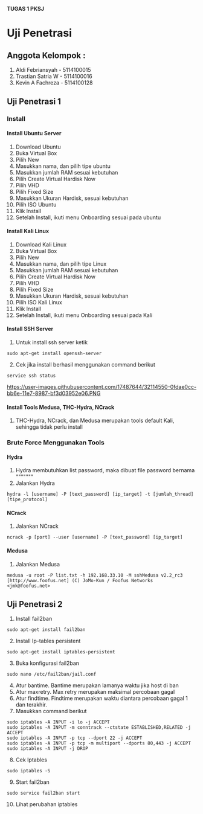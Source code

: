 <b> TUGAS 1 PKSJ </b>
# Uji Penetrasi

## Anggota Kelompok :
1. Aldi Febriansyah - 5114100015
1. Trastian Satria W - 5114100016
1. Kevin A Fachreza - 5114100128

## Uji Penetrasi 1
### Install
#### Install Ubuntu Server

1. Download Ubuntu
1. Buka Virtual Box
1. Pilih New
1. Masukkan nama, dan pilih tipe ubuntu
1. Masukkan jumlah RAM sesuai kebutuhan
1. Pilih Create Virtual Hardisk Now
1. Pilih VHD
1. Pilih Fixed Size
1. Masukkan Ukuran Hardisk, sesuai kebutuhan
1. Pilih ISO Ubuntu
1. Klik Install
1. Setelah Install, ikuti menu Onboarding sesuai pada ubuntu

#### Install Kali Linux

1. Download Kali Linux
1. Buka Virtual Box
1. Pilih New
1. Masukkan nama, dan pilih tipe Linux
1. Masukkan jumlah RAM sesuai kebutuhan
1. Pilih Create Virtual Hardisk Now
1. Pilih VHD
1. Pilih Fixed Size
1. Masukkan Ukuran Hardisk, sesuai kebutuhan
1. Pilih ISO Kali Linux
1. Klik Install
1. Setelah Install, ikuti menu Onboarding sesuai pada Kali

#### Install SSH Server

1. Untuk install ssh server ketik
```
sudo apt-get install openssh-server
```

2. Cek jika install berhasil menggunakan command berikut
```
service ssh status
```
https://user-images.githubusercontent.com/17487644/32114550-0fdae0cc-bb6e-11e7-8987-bf3d03952e06.PNG
#### Install Tools Medusa, THC-Hydra, NCrack

1. THC-Hydra, NCrack, dan Medusa merupakan tools default Kali, sehingga tidak perlu install

### Brute Force Menggunakan Tools

#### Hydra

1. Hydra membutuhkan list password, maka dibuat file password bernama """""""
1. Jalankan Hydra
```
hydra -l [username] -P [text_password] [ip_target] -t [jumlah_thread] [tipe_protocol]
```

#### NCrack

1. Jalankan NCrack

```
ncrack -p [port] --user [username] -P [text_password] [ip_target] 
```

#### Medusa

1. Jalankan Medusa

```
medusa -u root -P list.txt -h 192.168.33.10 -M sshMedusa v2.2_rc3 [http://www.foofus.net] (C) JoMo-Kun / Foofus Networks <jmk@foofus.net> 
```


## Uji Penetrasi 2

1. Install fail2ban

```
sudo apt-get install fail2ban
```

2. Install Ip-tables persistent

```
sudo apt-get install iptables-persistent
```

3. Buka konfigurasi fail2ban

```
sudo nano /etc/fail2ban/jail.conf
```

4. Atur bantime. Bantime merupakan lamanya waktu jika host di ban
5. Atur maxretry. Max retry merupakan maksimal percobaan gagal
6. Atur findtime. Findtime merupakan waktu diantara percobaan gagal 1 dan terakhir.
7. Masukkan command berikut

```
sudo iptables -A INPUT -i lo -j ACCEPT
sudo iptables -A INPUT -m conntrack --ctstate ESTABLISHED,RELATED -j ACCEPT
sudo iptables -A INPUT -p tcp --dport 22 -j ACCEPT
sudo iptables -A INPUT -p tcp -m multiport --dports 80,443 -j ACCEPT
sudo iptables -A INPUT -j DROP
```

8. Cek Iptables

```
sudo iptables -S
```

9. Start fail2ban

```
sudo service fail2ban start
```

10. Lihat perubahan iptables

